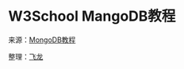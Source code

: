 # W3School MangoDB教程

来源：[MongoDB教程](http://www.w3cschool.cc/mongodb/mongodb-tutorial.html)

整理：[飞龙](http://www.flygon.net)